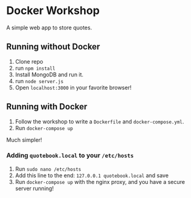 # Docker Workshop

A simple web app to store quotes.

## Running without Docker

1. Clone repo
2. run `npm install`
3. Install MongoDB and run it.
4. run `node server.js`
5. Open `localhost:3000` in your favorite browser!

## Running with Docker

1. Follow the workshop to write a `Dockerfile` and `docker-compose.yml`.
2. Run `docker-compose up`

Much simpler!

### Adding `quotebook.local` to your `/etc/hosts`

1. Run `sudo nano /etc/hosts`
2. Add this line to the end: `127.0.0.1 quotebook.local` and save
3. Run `docker-compose up` with the nginx proxy, and you have a secure server running!
